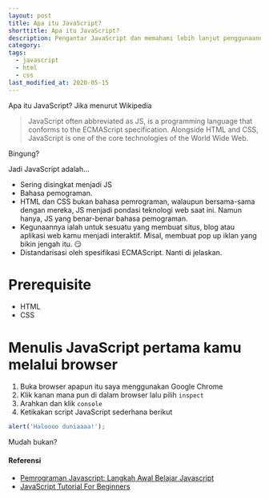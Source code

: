 ```yaml
---
layout: post
title: Apa itu JavaScript?
shorttitle: Apa itu JavaScript?
description: Pengantar JavaScript dan memahami lebih lanjut penggunaannya secara praktis.
category:
tags:
  - javascript
  - html
  - css
last_modified_at: 2020-05-15
---
```


Apa itu JavaScript? Jika menurut Wikipedia

> JavaScript often abbreviated as JS, is a programming language that conforms to the ECMAScript specification. Alongside HTML and CSS, JavaScript is one of the core technologies of the World Wide Web.

Bingung?

Jadi JavaScript adalah...

- Sering disingkat menjadi JS
- Bahasa pemograman.
- HTML dan CSS bukan bahasa pemrograman, walaupun bersama-sama dengan mereka, JS menjadi pondasi teknologi web saat ini. Namun hanya, JS yang benar-benar bahasa pemograman.
- Kegunaannya ialah untuk sesuatu yang membuat situs, blog atau aplikasi web kamu menjadi interaktif. Misal, membuat pop up iklan yang bikin jengah itu. :smirk:
- Distandarisasi oleh spesifikasi ECMAScript. Nanti di jelaskan.

# Prerequisite

- HTML
- CSS

# Menulis JavaScript pertama kamu melalui browser

1. Buka browser apapun itu saya menggunakan Google Chrome
2. Klik kanan mana pun di dalam browser lalu pilih `inspect`  
3. Arahkan dan klik `console`
4. Ketikakan script JavaScript sederhana berikut

```javascript
alert('Haloooo duniaaaa!');
```

Mudah bukan?

#### Referensi

* [Pemrograman Javascript: Langkah Awal Belajar Javascript](https://www.petanikode.com/javascript-dasar/)
* [JavaScript Tutorial For Beginners](https://www.youtube.com/watch?v=d5ob3WAGeZE)
